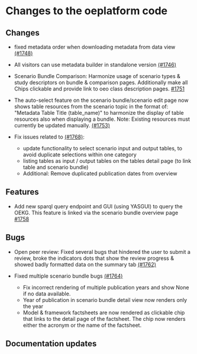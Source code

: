 # Changes to the oeplatform code

## Changes

- fixed metadata order when downloading metadata from data view  [(#1748)](https://github.com/OpenEnergyPlatform/oeplatform/pull/1748)

- All visitors can use metadata builder in standalone version [(#1746)](https://github.com/OpenEnergyPlatform/oeplatform/pull/1746)

- Scenario Bundle Comparison: Harmonize usage of scenario types & study descriptors on bundle & comparison pages. Additionally make all Chips clickable and provide link to oeo class description pages. [#1751](https://github.com/OpenEnergyPlatform/oeplatform/pull/1751)

- The auto-select feature on the scenario bundle/scenario edit page now shows table resources from the scenario topic in the format of: "Metadata Table Title (table_name)" to harmonize the display of table resources also when displaying a bundle. Note: Existing resources must currently be updated manually. [(#1753)](https://github.com/OpenEnergyPlatform/oeplatform/pull/1753)

- Fix issues related to [(#1768)](https://github.com/OpenEnergyPlatform/oeplatform/pull/1768):
  - update functionality to select scenario input and output tables, to avoid duplicate selections within one category
  - listing tables as input / output tables on the tables detail page (to link table and scenario bundle)
  - Additional: Remove duplicated publication dates from overview

## Features

- Add new sparql query endpoint and GUI (using YASGUI) to query the OEKG. This feature is linked via the scenario bundle overview page [#1758](https://github.com/OpenEnergyPlatform/oeplatform/pull/1758)

## Bugs

- Open peer review: Fixed several bugs that hindered the user to submit a review, broke the indicators dots that show the review progress & showed badly formatted data on the summary tab [(#1762)](https://github.com/OpenEnergyPlatform/oeplatform/pull/1762)

- Fixed multiple scenario bundle bugs [(#1764)](https://github.com/OpenEnergyPlatform/oeplatform/pull/1764)
  - Fix incorrect rendering of multiple publication years and show None if no data available.
  - Year of publication in scenario bundle detail view now renders only the year
  - Model & framework factsheets are now rendered as clickable chip that links to the detail page of the factsheet. The chip now renders either the acronym or the
    name of the factsheet.

## Documentation updates
